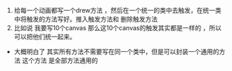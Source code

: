 1. 给每一个动画都写一个drew方法 ，然后在一个统一的类中去触发，在统一类中将触发的方法写好。推入触发方法和 删除触发方法
2. 比如说 我要写10个canvas 那么这10个canvas的触发其实都是一样的 ，所以可以把他们统一起来。

- 大概明白了 其实所有方法不需要写在同一个类中，但是可以封装一个通用的方法 这个方法 是全部方法通用的